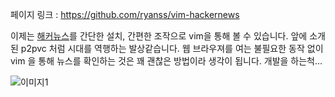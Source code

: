 
페이지 링크 : https://github.com/ryanss/vim-hackernews

이제는 [해커뉴스](https://news.ycombinator.com/)를 간단한 설치, 간편한 조작으로 vim을 통해 볼 수 있습니다. 앞에 소개된 p2pvc 처럼 시대를 역행하는 발상같습니다. 웹 브라우져를 여는 불필요한 동작 없이 vim 을 통해 뉴스를 확인하는 것은 꽤 괜찮은 방법이라 생각이 됩니다. 개발을 하는척...

![이미지1](../img/003-12.png)
